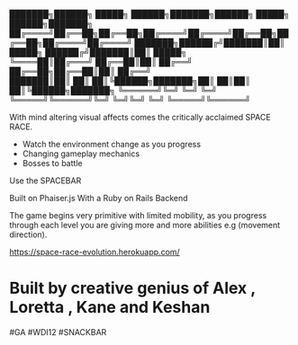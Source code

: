 ███████╗██████╗  █████╗  ██████╗███████╗██████╗  █████╗  ██████╗███████╗
██╔════╝██╔══██╗██╔══██╗██╔════╝██╔════╝██╔══██╗██╔══██╗██╔════╝██╔════╝
███████╗██████╔╝███████║██║     █████╗  ██████╔╝███████║██║     █████╗  
╚════██║██╔═══╝ ██╔══██║██║     ██╔══╝  ██╔══██╗██╔══██║██║     ██╔══╝  
███████║██║     ██║  ██║╚██████╗███████╗██║  ██║██║  ██║╚██████╗███████╗
╚══════╝╚═╝     ╚═╝  ╚═╝ ╚═════╝╚══════╝╚═╝  ╚═╝╚═╝  ╚═╝ ╚═════╝╚══════╝
                                                                        


With mind altering visual affects comes the critically acclaimed SPACE RACE.  

  - Watch the environment change as you progress
  - Changing gameplay mechanics
  - Bosses to battle

Use the SPACEBAR

Built on Phaiser.js 
With a Ruby on Rails Backend

The game begins very primitive with limited mobility, as you progress through each level you are giving more and more abilities e.g (movement direction). 

https://space-race-evolution.herokuapp.com/

# Built by creative genius of Alex , Loretta , Kane and Keshan

 #GA #WDI12 #SNACKBAR